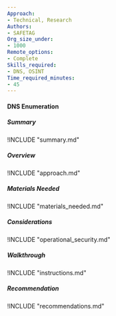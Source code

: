 ```yaml
---
Approach:
- Technical, Research
Authors:
- SAFETAG
Org_size_under:
- 1000
Remote_options:
- Complete
Skills_required:
- DNS, OSINT
Time_required_minutes:
- 45
---
```


#### DNS Enumeration
##### Summary
!INCLUDE "summary.md"

##### Overview
!INCLUDE "approach.md"

##### Materials Needed
!INCLUDE "materials_needed.md"

##### Considerations
!INCLUDE "operational_security.md"

##### Walkthrough
!INCLUDE "instructions.md"

##### Recommendation
!INCLUDE "recommendations.md"
